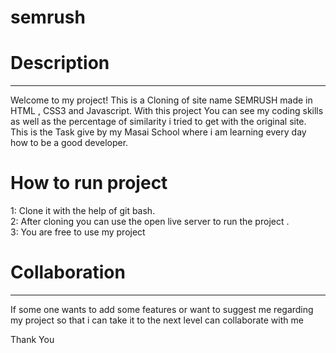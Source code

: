 # semrush
<h1>Description</h1>
<hr/>
Welcome to my project! This is a Cloning of site name SEMRUSH made in HTML , CSS3 and Javascript. With this project You can see my coding skills as well as the percentage of similarity i tried to get with the original site. This is the Task give by my Masai School where i am learning every day how to be a good developer.

<h1>How to run project</h1>
1: Clone it with the help of git bash. <br/>
2: After cloning you can use the open live server to run the project .  <br/>
3: You are free to use my project

<h1>Collaboration</h1>
<hr/>
If some one wants to add some features or want to suggest me regarding my project so that i can take it to the next level can collaborate with me 

Thank You 
